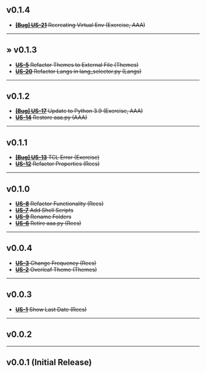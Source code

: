 ## v0.1.4
* ~~[**[Bug] US-21**](https://daniel-hengyu-xiang.atlassian.net/browse/US-21) Recreating Virtual Env (Exercise, AAA)~~
___
## &raquo; v0.1.3
* ~~[**US-5**](https://daniel-hengyu-xiang.atlassian.net/browse/US-5) Refactor Themes to External File (Themes)~~
* ~~[**US-20**](https://daniel-hengyu-xiang.atlassian.net/browse/US-20) Refactor Langs in lang_selector.py (Langs)~~
___
## v0.1.2
* ~~[**[Bug] US-17**](https://daniel-hengyu-xiang.atlassian.net/browse/US-17) Update to Python 3.9 (Exercise, AAA)~~
* ~~[**US-14**](https://daniel-hengyu-xiang.atlassian.net/browse/US-14) Restore aaa.py (AAA)~~
___
## v0.1.1
* ~~[**[Bug] US-13**](https://daniel-hengyu-xiang.atlassian.net/browse/US-13) TCL Error (Exercise)~~
* ~~[**US-12**](https://daniel-hengyu-xiang.atlassian.net/browse/US-12) Refactor Properties (Recs)~~
___
## v0.1.0
* ~~[**US-8**](https://daniel-hengyu-xiang.atlassian.net/browse/US-8) Refactor Functionality (Recs)~~
* ~~[**US-7**](https://daniel-hengyu-xiang.atlassian.net/browse/US-7) Add Shell Scripts~~
* ~~[**US-9**](https://daniel-hengyu-xiang.atlassian.net/browse/US-9) Rename Folders~~
* ~~[**US-6**](https://daniel-hengyu-xiang.atlassian.net/browse/US-6) Retire aaa.py (Recs)~~
___
## v0.0.4
* ~~[**US-3**](https://daniel-hengyu-xiang.atlassian.net/browse/US-3) Change Frequency (Recs)~~
* ~~[**US-2**](https://daniel-hengyu-xiang.atlassian.net/browse/US-2) Overleaf Theme (Themes)~~
___
## v0.0.3
* ~~[**US-1**](https://daniel-hengyu-xiang.atlassian.net/browse/US-1) Show Last Date (Recs)~~
___
## v0.0.2
___
## v0.0.1 (Initial Release)